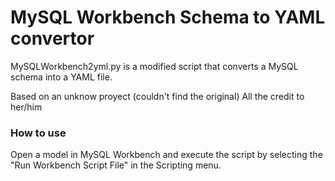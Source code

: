 MySQL Workbench Schema to YAML convertor
==========

MySQLWorkbench2yml.py is a modified script that converts a MySQL schema into a YAML file.

Based on an unknow proyect (couldn't find the original)
All the credit to her/him 

### How to use

Open a model in MySQL Workbench and execute the script by selecting the "Run Workbench Script File" in the Scripting menu.
